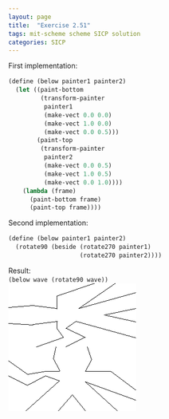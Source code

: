 ```yaml
---
layout: page
title:  "Exercise 2.51"
tags: mit-scheme scheme SICP solution
categories: SICP
---
```

First implementation:
```scheme
(define (below painter1 painter2) 
  (let ((paint-bottom
         (transform-painter
          painter1
          (make-vect 0.0 0.0)
          (make-vect 1.0 0.0)
          (make-vect 0.0 0.5)))
        (paint-top
         (transform-painter
          painter2
          (make-vect 0.0 0.5)
          (make-vect 1.0 0.5)
          (make-vect 0.0 1.0))))
    (lambda (frame)
      (paint-bottom frame)
      (paint-top frame))))
```
Second implementation:
```scheme
(define (below painter1 painter2)
  (rotate90 (beside (rotate270 painter1)
                    (rotate270 painter2))))
```

Result:  
`(below wave (rotate90 wave))`  
![](/images/Ex2.51.png)
